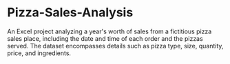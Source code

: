 # Pizza-Sales-Analysis
An Excel project analyzing a year's worth of sales from a fictitious pizza sales place, including the date and time of each order and the pizzas served. The dataset encompasses details such as pizza type, size, quantity, price, and ingredients.
